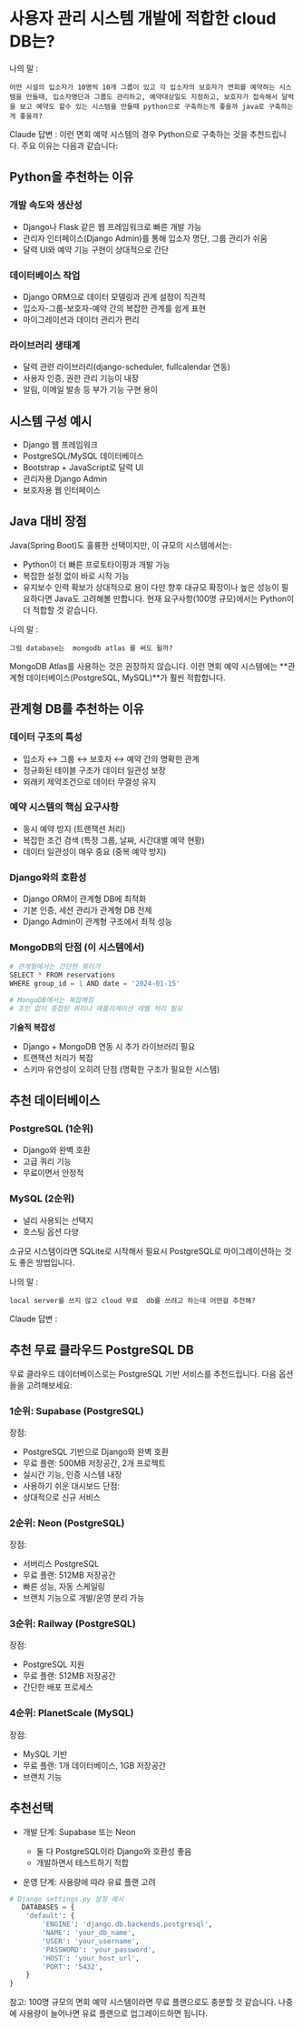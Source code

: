 # 사용자 관리 시스템 개발에 적합한 cloud DB는?
나의 말 :
```
어떤 시설의 입소자가 10명씩 10개 그룹이 있고 각 입소자의 보호자가 면회를 예약하는 시스템을 만들때, 입소자명단과 그룹도 관리하고, 예약대상일도 지정하고, 보호자가 접속해서 달력을 보고 예약도 할수 있는 시스템을 만들때 python으로 구축하는게 좋을까 java로 구축하는게 좋을까?
```
Claude 답변 : 
이런 면회 예약 시스템의 경우 Python으로 구축하는 것을 추천드립니다. 주요 이유는 다음과 같습니다:
## Python을 추천하는 이유
### 개발 속도와 생산성
 - Django나 Flask 같은 웹 프레임워크로 빠른 개발 가능
 - 관리자 인터페이스(Django Admin)를 통해 입소자 명단, 그룹 관리가 쉬움
 - 달력 UI와 예약 기능 구현이 상대적으로 간단

### 데이터베이스 작업
 - Django ORM으로 데이터 모델링과 관계 설정이 직관적
 - 입소자-그룹-보호자-예약 간의 복잡한 관계를 쉽게 표현
 - 마이그레이션과 데이터 관리가 편리
### 라이브러리 생태계
 - 달력 관련 라이브러리(django-scheduler, fullcalendar 연동)
 - 사용자 인증, 권한 관리 기능이 내장
 - 알림, 이메일 발송 등 부가 기능 구현 용이

## 시스템 구성 예시
- Django 웹 프레임워크
- PostgreSQL/MySQL 데이터베이스
- Bootstrap + JavaScript로 달력 UI
- 관리자용 Django Admin
- 보호자용 웹 인터페이스

## Java 대비 장점
Java(Spring Boot)도 훌륭한 선택이지만, 이 규모의 시스템에서는:
 - Python이 더 빠른 프로토타이핑과 개발 가능
 - 복잡한 설정 없이 바로 시작 가능
 - 유지보수 인력 확보가 상대적으로 용이
다만 향후 대규모 확장이나 높은 성능이 필요하다면 Java도 고려해볼 만합니다. 현재 요구사항(100명 규모)에서는 Python이 더 적합할 것 같습니다.

나의 말 : 
```
그럼 database는  mongodb atlas 를 써도 될까?
```
MongoDB Atlas를 사용하는 것은 권장하지 않습니다. 이런 면회 예약 시스템에는 **관계형 데이터베이스(PostgreSQL, MySQL)**가 훨씬 적합합니다.

## 관계형 DB를 추천하는 이유
### 데이터 구조의 특성
 - 입소자 ↔ 그룹 ↔ 보호자 ↔ 예약 간의 명확한 관계
 - 정규화된 테이블 구조가 데이터 일관성 보장
 - 외래키 제약조건으로 데이터 무결성 유지

### 예약 시스템의 핵심 요구사항
 - 동시 예약 방지 (트랜잭션 처리)
 - 복잡한 조건 검색 (특정 그룹, 날짜, 시간대별 예약 현황)
 - 데이터 일관성이 매우 중요 (중복 예약 방지)

### Django와의 호환성
 - Django ORM이 관계형 DB에 최적화
 - 기본 인증, 세션 관리가 관계형 DB 전제
 - Django Admin이 관계형 구조에서 최적 성능

### MongoDB의 단점 (이 시스템에서)
```python
# 관계형에서는 간단한 쿼리가
SELECT * FROM reservations 
WHERE group_id = 1 AND date = '2024-01-15'

# MongoDB에서는 복잡해짐
# 조인 없이 중첩된 쿼리나 애플리케이션 레벨 처리 필요
```
**기술적 복잡성**
 - Django + MongoDB 연동 시 추가 라이브러리 필요
 - 트랜잭션 처리가 복잡
 - 스키마 유연성이 오히려 단점 (명확한 구조가 필요한 시스템)

## 추천 데이터베이스
### PostgreSQL (1순위)
 - Django와 완벽 호환
 - 고급 쿼리 기능
 - 무료이면서 안정적
   
### MySQL (2순위)
 - 널리 사용되는 선택지
 - 호스팅 옵션 다양

소규모 시스템이라면 SQLite로 시작해서 필요시 PostgreSQL로 마이그레이션하는 것도 좋은 방법입니다.

나의 말 : 
```
local server를 쓰지 않고 cloud 무료  db를 쓰려고 하는데 어떤걸 추천해?
```
Claude 답변 : 
## 추천 무료 클라우드 PostgreSQL DB
무료 클라우드 데이터베이스로는 PostgreSQL 기반 서비스를 추천드립니다. 다음 옵션들을 고려해보세요:
### 1순위: Supabase (PostgreSQL)
장점:
 - PostgreSQL 기반으로 Django와 완벽 호환
 - 무료 플랜: 500MB 저장공간, 2개 프로젝트
 - 실시간 기능, 인증 시스템 내장
 - 사용하기 쉬운 대시보드
단점:
 - 상대적으로 신규 서비스

### 2순위: Neon (PostgreSQL)
장점:
 - 서버리스 PostgreSQL
 - 무료 플랜: 512MB 저장공간
 - 빠른 성능, 자동 스케일링
 - 브랜치 기능으로 개발/운영 분리 가능

### 3순위: Railway (PostgreSQL)
장점:
 - PostgreSQL 지원
 - 무료 플랜: 512MB 저장공간
 - 간단한 배포 프로세스

### 4순위: PlanetScale (MySQL)
장점:
 - MySQL 기반
 - 무료 플랜: 1개 데이터베이스, 1GB 저장공간
 - 브랜치 기능

## 추천선택
- 개발 단계: Supabase 또는 Neon
    - 둘 다 PostgreSQL이라 Django와 호환성 좋음
    - 개발하면서 테스트하기 적합

- 운영 단계: 사용량에 따라 유료 플랜 고려
```python
# Django settings.py 설정 예시
   DATABASES = {
    'default': {
        'ENGINE': 'django.db.backends.postgresql',
        'NAME': 'your_db_name',
        'USER': 'your_username',
        'PASSWORD': 'your_password',
        'HOST': 'your_host_url',
        'PORT': '5432',
    }
}
```
참고: 100명 규모의 면회 예약 시스템이라면 무료 플랜으로도 충분할 것 같습니다. 나중에 사용량이 늘어나면 유료 플랜으로 업그레이드하면 됩니다.
